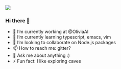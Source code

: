 ![](https://media0.giphy.com/media/hp4AjXQLO4s0hewg4s/giphy.gif)
### Hi there 👋

- 🔭 I’m currently working at @OliviaAI
- 🌱 I’m currently learning typescript, emacs, vim
- 👯 I’m looking to collaborate on Node.js packages
- 📫 How to reach me: gitter?
- 💬 Ask me about anything :)
- ⚡ Fun fact: I like exploring caves

